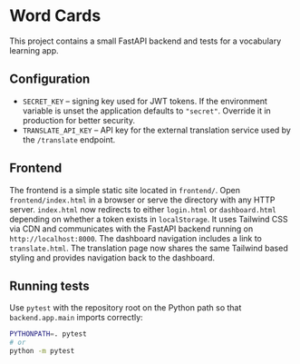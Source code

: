# Word Cards

This project contains a small FastAPI backend and tests for a vocabulary learning app.

## Configuration

- `SECRET_KEY` – signing key used for JWT tokens. If the environment variable is unset the application defaults to `"secret"`. Override it in production for better security.
- `TRANSLATE_API_KEY` – API key for the external translation service used by the `/translate` endpoint.

## Frontend

The frontend is a simple static site located in `frontend/`.
Open `frontend/index.html` in a browser or serve the directory with any HTTP server.
`index.html` now redirects to either `login.html` or `dashboard.html` depending on
whether a token exists in `localStorage`.
It uses Tailwind CSS via CDN and communicates with the FastAPI backend running on
`http://localhost:8000`.
The dashboard navigation includes a link to `translate.html`. The translation page
now shares the same Tailwind based styling and provides navigation back to the dashboard.

## Running tests

Use `pytest` with the repository root on the Python path so that
`backend.app.main` imports correctly:

```bash
PYTHONPATH=. pytest
# or
python -m pytest
```
